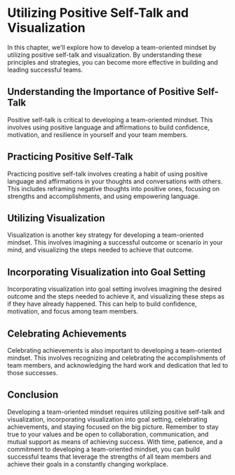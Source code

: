 Utilizing Positive Self-Talk and Visualization
=============================================================================================

In this chapter, we'll explore how to develop a team-oriented mindset by utilizing positive self-talk and visualization. By understanding these principles and strategies, you can become more effective in building and leading successful teams.

Understanding the Importance of Positive Self-Talk
--------------------------------------------------

Positive self-talk is critical to developing a team-oriented mindset. This involves using positive language and affirmations to build confidence, motivation, and resilience in yourself and your team members.

Practicing Positive Self-Talk
-----------------------------

Practicing positive self-talk involves creating a habit of using positive language and affirmations in your thoughts and conversations with others. This includes reframing negative thoughts into positive ones, focusing on strengths and accomplishments, and using empowering language.

Utilizing Visualization
-----------------------

Visualization is another key strategy for developing a team-oriented mindset. This involves imagining a successful outcome or scenario in your mind, and visualizing the steps needed to achieve that outcome.

Incorporating Visualization into Goal Setting
---------------------------------------------

Incorporating visualization into goal setting involves imagining the desired outcome and the steps needed to achieve it, and visualizing these steps as if they have already happened. This can help to build confidence, motivation, and focus among team members.

Celebrating Achievements
------------------------

Celebrating achievements is also important to developing a team-oriented mindset. This involves recognizing and celebrating the accomplishments of team members, and acknowledging the hard work and dedication that led to those successes.

Conclusion
----------

Developing a team-oriented mindset requires utilizing positive self-talk and visualization, incorporating visualization into goal setting, celebrating achievements, and staying focused on the big picture. Remember to stay true to your values and be open to collaboration, communication, and mutual support as means of achieving success. With time, patience, and a commitment to developing a team-oriented mindset, you can build successful teams that leverage the strengths of all team members and achieve their goals in a constantly changing workplace.
